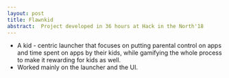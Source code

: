 ```yaml
---
layout: post
title: Flawnkid
abstract:  Project developed in 36 hours at Hack in the North'18 
---
```

- A kid - centric launcher that focuses on putting parental control on apps and time spent on apps by their kids, while gamifying the whole process to make it rewarding for kids as well.
- Worked mainly on the launcher and the UI.